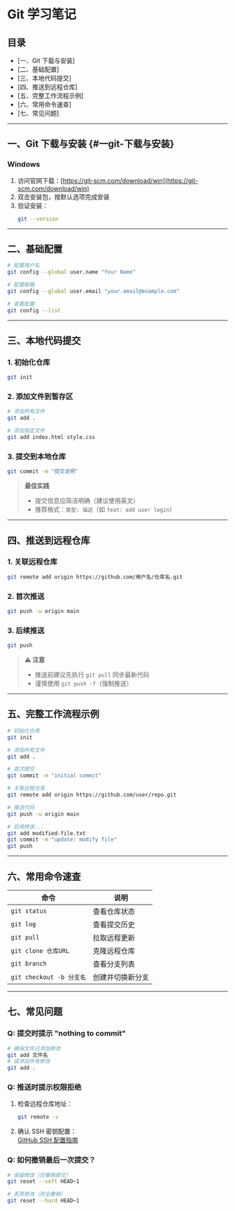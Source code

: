 # Git 学习笔记

## 目录
- [一、Git 下载与安装]
- [二、基础配置]
- [三、本地代码提交]
- [四、推送到远程仓库]
- [五、完整工作流程示例]
- [六、常用命令速查]
- [七、常见问题]

---

## 一、Git 下载与安装 {#一git-下载与安装}

### Windows
1. 访问官网下载：[https://git-scm.com/download/win](https://git-scm.com/download/win)
2. 双击安装包，按默认选项完成安装
3. 验证安装：  
   ```bash
   git --version
   ```

---

## 二、基础配置
```bash
# 配置用户名
git config --global user.name "Your Name"

# 配置邮箱
git config --global user.email "your.email@example.com"

# 查看配置
git config --list
```

---

## 三、本地代码提交 

### 1. 初始化仓库
```bash
git init
```

### 2. 添加文件到暂存区
```bash
# 添加所有文件
git add .

# 添加指定文件
git add index.html style.css
```

### 3. 提交到本地仓库
```bash
git commit -m "提交说明"
```

> **最佳实践**  
> - 提交信息应简洁明确（建议使用英文）  
> - 推荐格式：`类型: 描述`（如 `feat: add user login`）

---

## 四、推送到远程仓库

### 1. 关联远程仓库
```bash
git remote add origin https://github.com/用户名/仓库名.git
```

### 2. 首次推送
```bash
git push -u origin main
```

### 3. 后续推送
```bash
git push
```

> **⚠️ 注意**  
> - 推送前建议先执行 `git pull` 同步最新代码  
> - 谨慎使用 `git push -f`（强制推送）

---

## 五、完整工作流程示例
```bash
# 初始化仓库
git init

# 添加所有文件
git add .

# 首次提交
git commit -m "initial commit"

# 关联远程仓库
git remote add origin https://github.com/user/repo.git

# 推送代码
git push -u origin main

# 后续修改...
git add modified-file.txt
git commit -m "update: modify file"
git push
```

---

## 六、常用命令速查

| 命令                    | 说明                 |
|-------------------------|----------------------|
| `git status`            | 查看仓库状态         |
| `git log`               | 查看提交历史         |
| `git pull`              | 拉取远程更新         |
| `git clone 仓库URL`     | 克隆远程仓库         |
| `git branch`            | 查看分支列表         |
| `git checkout -b 分支名` | 创建并切换新分支     |

---

## 七、常见问题
### Q: 提交时提示 "nothing to commit"
```bash
# 确保文件已添加修改
git add 文件名
# 或添加所有修改
git add .
```

### Q: 推送时提示权限拒绝
1. 检查远程仓库地址：
   ```bash
   git remote -v
   ```
2. 确认 SSH 密钥配置：  
   [GitHub SSH 配置指南](https://docs.github.com/en/authentication/connecting-to-github-with-ssh)

### Q: 如何撤销最后一次提交？
```bash
# 保留修改（仅撤销提交）
git reset --soft HEAD~1

# 丢弃修改（完全撤销）
git reset --hard HEAD~1
```
